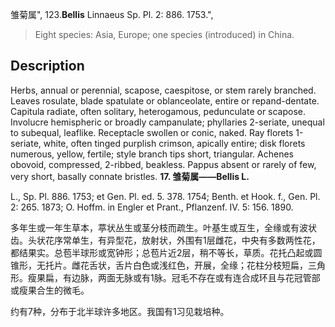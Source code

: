 雏菊属",
123.**Bellis** Linnaeus Sp. Pl. 2: 886. 1753.",

> Eight species: Asia, Europe; one species (introduced) in China.

## Description
Herbs, annual or perennial, scapose, caespitose, or stem rarely branched. Leaves rosulate, blade spatulate or oblanceolate, entire or repand-dentate. Capitula radiate, often solitary, heterogamous, pedunculate or scapose. Involucre hemispheric or broadly campanulate; phyllaries 2-seriate, unequal to subequal, leaflike. Receptacle swollen or conic, naked. Ray florets 1-seriate, white, often tinged purplish crimson, apically entire; disk florets numerous, yellow, fertile; style branch tips short, triangular. Achenes obovoid, compressed, 2-ribbed, beakless. Pappus absent or rarely of few, very short, basally connate bristles.
**17. 雏菊属——Bellis L.**

L., Sp. Pl. 886. 1753; et Gen. Pl. ed. 5. 378. 1754; Benth. et Hook. f., Gen. Pl. 2: 265. 1873; O. Hoffm. in Engler et Prant., Pflanzenf. IV. 5: 156. 1890.

多年生或一年生草本，葶状丛生或茎分枝而疏生。叶基生或互生，全缘或有波状齿。头状花序常单生，有异型花，放射状，外围有1层雌花，中央有多数两性花，都结果实。总苞半球形或宽钟形；总苞片近2层，稍不等长，草质。花托凸起或圆锥形，无托片。雌花舌状，舌片白色或浅红色，开展，全缘；花柱分枝短扁，三角形。瘦果扁，有边脉，两面无脉或有1脉。冠毛不存在或有连合成环且与花冠管部或瘦果合生的微毛。

约有7种，分布于北半球许多地区。我国有1习见栽培种。
